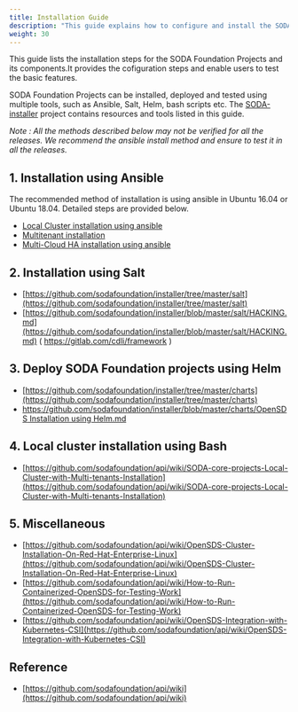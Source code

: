 ```yaml
---
title: Installation Guide
description: "This guide explains how to configure and install the SODA Foundation Projects with its components and test basic features."
weight: 30
---
```


This guide lists the installation steps for the SODA Foundation Projects and its components.It provides the cofiguration steps and enable users to test the basic features.

SODA Foundation Projects can be installed, deployed and tested using multiple tools, such as Ansible, Salt, Helm, bash scripts etc. The [SODA-installer](https://github.com/sodafoundation/installer) project contains resources and tools listed in this guide.

*Note : All the methods described below may not be verified for all the releases. We recommend the ansible install method and ensure to test it in all the releases.*

## 1. Installation using Ansible

The recommended method of installation is using ansible in Ubuntu 16.04 or Ubuntu 18.04. Detailed steps are provided below.

* [Local Cluster installation using ansible](https://docs.sodafoundation.io/soda-gettingstarted/installation-using-ansible/)
* [Multitenant installation](https://github.com/sodafoundation/api/wiki/SODA-core-projects-Local-Cluster-with-Multi-tenants-Installation)
* [Multi-Cloud HA installation using ansible](./multicloud-ha-installation-using-ansible.md)
  
## 2. Installation using Salt

* [https://github.com/sodafoundation/installer/tree/master/salt](https://github.com/sodafoundation/installer/tree/master/salt)
* [https://github.com/sodafoundation/installer/blob/master/salt/HACKING.md](https://github.com/sodafoundation/installer/blob/master/salt/HACKING.md)
  ( https://gitlab.com/cdli/framework )
  
## 3. Deploy SODA Foundation projects using Helm

* [https://github.com/sodafoundation/installer/tree/master/charts](https://github.com/sodafoundation/installer/tree/master/charts)
* [https://github.com/sodafoundation/installer/blob/master/charts/OpenSDS Installation using Helm.md](https://github.com/sodafoundation/installer/blob/master/charts/OpenSDS%20Installation%20using%20Helm.md)

## 4. Local cluster installation using Bash

* [https://github.com/sodafoundation/api/wiki/SODA-core-projects-Local-Cluster-with-Multi-tenants-Installation](https://github.com/sodafoundation/api/wiki/SODA-core-projects-Local-Cluster-with-Multi-tenants-Installation)

## 5. Miscellaneous

* [https://github.com/sodafoundation/api/wiki/OpenSDS-Cluster-Installation-On-Red-Hat-Enterprise-Linux](https://github.com/sodafoundation/api/wiki/OpenSDS-Cluster-Installation-On-Red-Hat-Enterprise-Linux)
* [https://github.com/sodafoundation/api/wiki/How-to-Run-Containerized-OpenSDS-for-Testing-Work](https://github.com/sodafoundation/api/wiki/How-to-Run-Containerized-OpenSDS-for-Testing-Work)
* [https://github.com/sodafoundation/api/wiki/OpenSDS-Integration-with-Kubernetes-CSI](https://github.com/sodafoundation/api/wiki/OpenSDS-Integration-with-Kubernetes-CSI)

## Reference

* [https://github.com/sodafoundation/api/wiki](https://github.com/sodafoundation/api/wiki)
